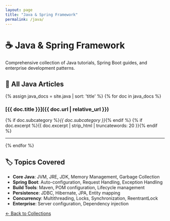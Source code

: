 ```yaml
---
layout: page
title: "Java & Spring Framework"
permalink: /java/
---
```


# ☕ Java & Spring Framework

Comprehensive collection of Java tutorials, Spring Boot guides, and enterprise development patterns.

## 📖 All Java Articles

{% assign java_docs = site.java | sort: 'title' %}
{% for doc in java_docs %}
### [{{ doc.title }}]({{ doc.url | relative_url }})
{% if doc.subcategory %}_{{ doc.subcategory }}_{% endif %}
{% if doc.excerpt %}{{ doc.excerpt | strip_html | truncatewords: 20 }}{% endif %}

---
{% endfor %}

## 🏷️ Topics Covered

- **Core Java**: JVM, JRE, JDK, Memory Management, Garbage Collection
- **Spring Boot**: Auto-configuration, Request Handling, Exception Handling
- **Build Tools**: Maven, POM configuration, Lifecycle management  
- **Persistence**: JDBC, Hibernate, JPA, Entity mapping
- **Concurrency**: Multithreading, Locks, Synchronization, ReentrantLock
- **Enterprise**: Server configuration, Dependency injection

[← Back to Collections](/collections/)
